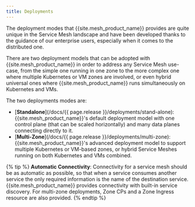 ```yaml
---
title: Deployments
---
```


The deployment modes that {{site.mesh_product_name}} provides are quite unique in the Service Mesh landscape and have been developed thanks to the guidance of our enterprise users, especially when it comes to the distributed one.

There are two deployment models that can be adopted with {{site.mesh_product_name}} in order to address any Service Mesh use-case, from the simple one running in one zone to the more complex one where multiple Kubernetes or VM zones are involved, or even hybrid universal ones where {{site.mesh_product_name}} runs simultaneously on Kubernetes and VMs.

The two deployments modes are:

* [**Standalone**](/docs/{{ page.release }}/deployments/stand-alone): {{site.mesh_product_name}}'s default deployment model with one control plane (that can be scaled horizontally) and many data planes connecting directly to it.
* [**Multi-Zone**](/docs/{{ page.release }}/deployments/multi-zone): {{site.mesh_product_name}}'s advanced deployment model to support multiple Kubernetes or VM-based zones, or hybrid Service Meshes running on both Kubernetes and VMs combined.

{% tip %}
**Automatic Connectivity**: Connectivity for a service mesh should be as automatic as possible, so that when a service consumes another service the only required information is the name of the destination service. {{site.mesh_product_name}} provides connectivity with built-in service discovery. For multi-zone deployments, Zone CPs and a Zone Ingress resource are also provided.
{% endtip %}
